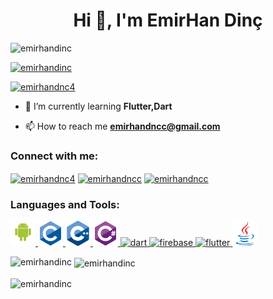 <h1 align="center">Hi 👋, I'm EmirHan Dinç</h1>
<p align="left"> <img src="https://komarev.com/ghpvc/?username=emirhandinc&label=Profile%20views&color=0e75b6&style=flat" alt="emirhandinc" /> </p>

<p align="left"> <a href="https://github.com/ryo-ma/github-profile-trophy"><img src="https://github-profile-trophy.vercel.app/?username=emirhandinc" alt="emirhandinc" /></a> </p>

<p align="left"> <a href="https://twitter.com/emirhandnc4" target="blank"><img src="https://img.shields.io/twitter/follow/emirhandnc4?logo=twitter&style=for-the-badge" alt="emirhandnc4" /></a> </p>

- 🌱 I’m currently learning **Flutter,Dart**

- 📫 How to reach me **emirhandncc@gmail.com**

<h3 align="left">Connect with me:</h3>
<p align="left">
<a href="https://twitter.com/emirhandnc4" target="blank"><img align="center" src="https://raw.githubusercontent.com/rahuldkjain/github-profile-readme-generator/master/src/images/icons/Social/twitter.svg" alt="emirhandnc4" height="30" width="40" /></a>
<a href="https://linkedin.com/in/emirhandncc" target="blank"><img align="center" src="https://raw.githubusercontent.com/rahuldkjain/github-profile-readme-generator/master/src/images/icons/Social/linked-in-alt.svg" alt="emirhandncc" height="30" width="40" /></a>
<a href="https://instagram.com/emirhandncc" target="blank"><img align="center" src="https://raw.githubusercontent.com/rahuldkjain/github-profile-readme-generator/master/src/images/icons/Social/instagram.svg" alt="emirhandncc" height="30" width="40" /></a>
</p>

<h3 align="left">Languages and Tools:</h3>
<p align="left"> <a href="https://developer.android.com" target="_blank" rel="noreferrer"> <img src="https://raw.githubusercontent.com/devicons/devicon/master/icons/android/android-original-wordmark.svg" alt="android" width="40" height="40"/> </a> <a href="https://www.cprogramming.com/" target="_blank" rel="noreferrer"> <img src="https://raw.githubusercontent.com/devicons/devicon/master/icons/c/c-original.svg" alt="c" width="40" height="40"/> </a> <a href="https://www.w3schools.com/cpp/" target="_blank" rel="noreferrer"> <img src="https://raw.githubusercontent.com/devicons/devicon/master/icons/cplusplus/cplusplus-original.svg" alt="cplusplus" width="40" height="40"/> </a> <a href="https://www.w3schools.com/cs/" target="_blank" rel="noreferrer"> <img src="https://raw.githubusercontent.com/devicons/devicon/master/icons/csharp/csharp-original.svg" alt="csharp" width="40" height="40"/> </a> <a href="https://dart.dev" target="_blank" rel="noreferrer"> <img src="https://www.vectorlogo.zone/logos/dartlang/dartlang-icon.svg" alt="dart" width="40" height="40"/> </a> <a href="https://firebase.google.com/" target="_blank" rel="noreferrer"> <img src="https://www.vectorlogo.zone/logos/firebase/firebase-icon.svg" alt="firebase" width="40" height="40"/> </a> <a href="https://flutter.dev" target="_blank" rel="noreferrer"> <img src="https://www.vectorlogo.zone/logos/flutterio/flutterio-icon.svg" alt="flutter" width="40" height="40"/> </a> <a href="https://www.java.com" target="_blank" rel="noreferrer"> <img src="https://raw.githubusercontent.com/devicons/devicon/master/icons/java/java-original.svg" alt="java" width="40" height="40"/> </a> </p>

<p><img align="left" src="https://github-readme-stats.vercel.app/api/top-langs?username=emirhandinc&show_icons=true&locale=en&layout=compact" alt="emirhandinc" /></p>

<p>&nbsp;<img align="center" src="https://github-readme-stats.vercel.app/api?username=emirhandinc&show_icons=true&locale=en" alt="emirhandinc" /></p>

<p><img align="center" src="https://github-readme-streak-stats.herokuapp.com/?user=emirhandinc&" alt="emirhandinc" /></p>
